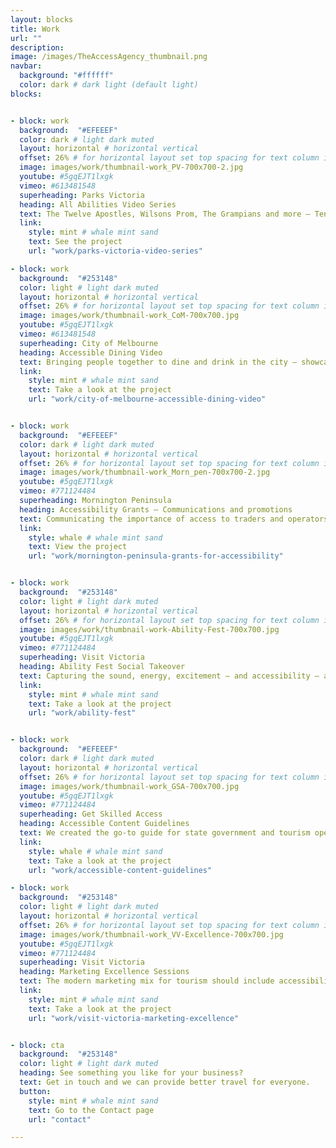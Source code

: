 ```yaml
---
layout: blocks
title: Work
url: ""
description:
image: /images/TheAccessAgency_thumbnail.png
navbar:
  background: "#ffffff"
  color: dark # dark light (default light)
blocks:


- block: work
  background:  "#EFEEEF"
  color: dark # light dark muted
  layout: horizontal # horizontal vertical
  offset: 26% # for horizontal layout set top spacing for text column in percentages eg 25%
  image: images/work/thumbnail-work_PV-700x700-2.jpg
  youtube: #5gqEJT1lxgk
  vimeo: #613481548
  superheading: Parks Victoria
  heading: All Abilities Video Series
  text: The Twelve Apostles, Wilsons Prom, The Grampians and more – Ten iconic Victorian Parks visited and showcased through the eyes of someone with reduced mobility.
  link:
    style: mint # whale mint sand
    text: See the project
    url: "work/parks-victoria-video-series"

- block: work
  background:  "#253148"
  color: light # light dark muted
  layout: horizontal # horizontal vertical
  offset: 26% # for horizontal layout set top spacing for text column in percentages eg 25%
  image: images/work/thumbnail-work_CoM-700x700.jpg
  youtube: #5gqEJT1lxgk
  vimeo: #613481548
  superheading: City of Melbourne
  heading: Accessible Dining Video
  text: Bringing people together to dine and drink in the city – showcasing options for all budgets, all tastes, and all abilities.
  link:
    style: mint # whale mint sand
    text: Take a look at the project
    url: "work/city-of-melbourne-accessible-dining-video"


- block: work
  background:  "#EFEEEF"
  color: dark # light dark muted
  layout: horizontal # horizontal vertical
  offset: 26% # for horizontal layout set top spacing for text column in percentages eg 25%
  image: images/work/thumbnail-work_Morn_pen-700x700-2.jpg
  youtube: #5gqEJT1lxgk
  vimeo: #771124484
  superheading: Mornington Peninsula
  heading: Accessibility Grants – Communications and promotions
  text: Communicating the importance of access to traders and operators to drive grant applications and ultimately, better visitor experiences.
  link:
    style: whale # whale mint sand
    text: View the project
    url: "work/mornington-peninsula-grants-for-accessibility"


- block: work
  background:  "#253148"
  color: light # light dark muted
  layout: horizontal # horizontal vertical
  offset: 26% # for horizontal layout set top spacing for text column in percentages eg 25%
  image: images/work/thumbnail-work-Ability-Fest-700x700.jpg
  youtube: #5gqEJT1lxgk
  vimeo: #771124484
  superheading: Visit Victoria
  heading: Ability Fest Social Takeover
  text: Capturing the sound, energy, excitement – and accessibility – at Australia’s premier accessible music festival.
  link:
    style: mint # whale mint sand
    text: Take a look at the project
    url: "work/ability-fest"


- block: work
  background:  "#EFEEEF"
  color: dark # light dark muted
  layout: horizontal # horizontal vertical
  offset: 26% # for horizontal layout set top spacing for text column in percentages eg 25%
  image: images/work/thumbnail-work_GSA-700x700.jpg
  youtube: #5gqEJT1lxgk
  vimeo: #771124484
  superheading: Get Skilled Access
  heading: Accessible Content Guidelines
  text: We created the go-to guide for state government and tourism operators in Queensland. Working with Get Skilled Access on the Accessibe Tourism Project.
  link:
    style: whale # whale mint sand
    text: Take a look at the project
    url: "work/accessible-content-guidelines"

- block: work
  background:  "#253148"
  color: light # light dark muted
  layout: horizontal # horizontal vertical
  offset: 26% # for horizontal layout set top spacing for text column in percentages eg 25%
  image: images/work/thumbnail-work_VV-Excellence-700x700.jpg
  youtube: #5gqEJT1lxgk
  vimeo: #771124484
  superheading: Visit Victoria
  heading: Marketing Excellence Sessions
  text: The modern marketing mix for tourism should include accessibility. We provided sessions to Victorian tourism operators, so they can get started.
  link:
    style: mint # whale mint sand
    text: Take a look at the project
    url: "work/visit-victoria-marketing-excellence"


- block: cta
  background:  "#253148"
  color: light # light dark muted
  heading: See something you like for your business?
  text: Get in touch and we can provide better travel for everyone.
  button:
    style: mint # whale mint sand
    text: Go to the Contact page
    url: "contact"

---
```

